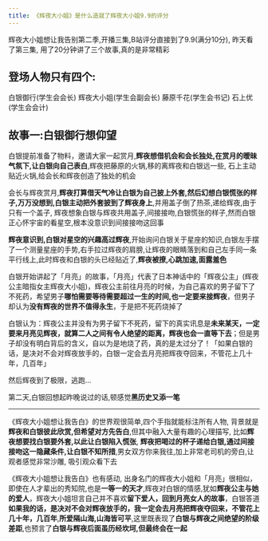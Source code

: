 ```yaml
---
title: 《辉夜大小姐》是什么造就了辉夜大小姐9.9的评分
---
```


辉夜大小姐想让我告别第二季,开播三集,B站评分直接到了9.9(满分10分), 昨天看了第三集, 用了20分钟讲了三个故事,真的是非常精彩

## 登场人物只有四个: 

白银御行(学生会会长)
辉夜大小姐(学生会副会长)
藤原千花(学生会书记)
石上优(学生会会计)

## 故事一:白银御行想仰望


白银提前准备了物料，邀请大家一起赏月,**辉夜想借机会和会长独处,在赏月的暧昧气氛下,让白银向自己表白**,辉夜把藤原的火锅,移的离辉夜和白银远一些, 石上主动贴近火锅,给会长和辉夜创造了独处的机会

会长与辉夜赏月,**辉夜打算借天气冷让白银为自己披上外套,然后幻想白银慌张的样子,万万没想到,白银主动把外套披到了辉夜身上**,并用盖子倒了热茶,递给辉夜,由于只有一个盖子, 辉夜想象白银与辉夜共用盖子,间接接吻,白银慌张的样子,然而白银正心怀宇宙的看星空,根本没意识到间接接吻这回事


**辉夜意识到,白银对星空的兴趣高过辉夜**,开始询问白银关于星座的知识,白银左手摆了一个测量星座的手势,右手拉过辉夜的肩膀,让辉夜的眼睛落到和自己左手同一条平行线上,此时辉夜和白银的头已经贴近了,**辉夜被撩,心跳加速,面露羞色**


白银开始讲起了「月亮」的故事，「月亮」代表了日本神话中的「辉夜公主」(辉夜公主暗指女主辉夜大小姐)，辉夜公主前往月亮的时候，为自己喜欢的男子留下了不死药，希望男子**哪怕需要等待需要超过一生的时间,也一定要来接辉夜**，但男子却认为**没有辉夜的世界不值得永生**，于是把不死药烧掉了

白银认为：辉夜公主并没有为男子留下不死药，留下的真实讯息是**未来某天，一定要来月亮见辉夜，就算二人之间有令人绝望的距离，辉夜也会一直等下去**；但是男子却没有明白背后的含义，自以为是地烧了药，真的是太过分了！「如果白银的话，是决对不会对辉夜放手的，白银一定会去月亮把辉夜夺回来，不管花上几十年，几百年」


然后辉夜到了极限，逃跑...

第二天,白银回想起昨晚说过的话,顿感觉**黑历史又添一笔**



---

《辉夜大小姐想让我告白》的世界观很简单,四个手指就能标注所有人物, 背景就是**辉夜和白银彼此欣赏,但希望对方先告白**,但其中融入大量有趣的心理描写, 比如**辉夜想要找白银要外套,以此让白银陷入慌张**, **辉夜把喝过的杯子递给白银,通过间接接吻这一隐藏条件,让白银不知所措**,男女双方你来我往,加上非常老司机的旁白,让观者感觉非常沙雕, 吸引观众看下去



《辉夜大小姐想让我告白》也有感动, 出身名门的辉夜大小姐和「月亮」很相似，即使在人才辈出的秀知院,也是**一等一的天才**,辉夜对白银的情感,犹如**辉夜公主与她的爱人**，辉夜大小姐坦言自己并不喜欢**留下爱人，回到月亮女人的故事**，白银答道**如果我的话，是决对不会对辉夜放手的，我一定会去月亮把辉夜夺回来，不管花上几十年，几百年**,**所爱隔山海,山海皆可平**,这里既表现了**白银与辉夜之间绝望的阶级差距**,也预言了**白银与辉夜后面虽历经坎坷,但最终会在一起**














